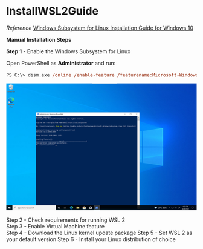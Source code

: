 # InstallWSL2Guide

*Reference*
[Windows Subsystem for Linux Installation Guide for Windows 10](https://docs.microsoft.com/en-us/windows/wsl/install-win10#manual-installation-steps)

**Manual Installation Steps**

**Step 1** - Enable the Windows Subsystem for Linux<br>

Open PowerShell as **Administrator** and run:<br>
```postscript
PS C:\> dism.exe /online /enable-feature /featurename:Microsoft-Windows-Subsystem-Linux /all /norestart
```
![Image](https://github.com/neolin-ms/InstallWSL2Guide/blob/main/2021-08-26_163947.png)


Step 2 - Check requirements for running WSL 2<br>
Step 3 - Enable Virtual Machine feature<br>
Step 4 - Download the Linux kernel update package
Step 5 - Set WSL 2 as your default version
Step 6 - Install your Linux distribution of choice

